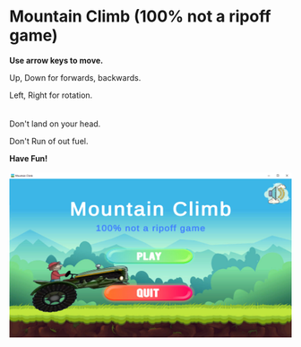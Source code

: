 # Mountain Climb (100% not a ripoff game)

**Use arrow keys to move.**


Up, Down for forwards, backwards.


Left, Right for rotation.
\
\
\
Don't land on your head.

Don't Run of out fuel.

**Have Fun!**
\
\
![alt text](https://github.com/mikemaid/Mountain-Climb/blob/main/Pictures/MainMenu.png?raw=true)
